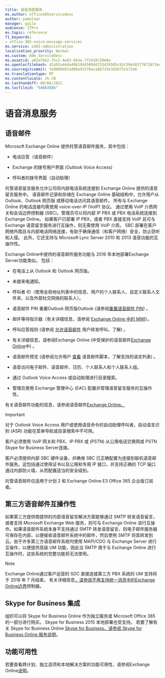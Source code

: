 ```yaml
---
title: 语音消息服务
ms.author: office365servicedesc
author: pamelaar
manager: gailw
audience: ITPro
ms.topic: reference
f1_keywords:
- office-365-voice-message-services
ms.service: o365-administration
localization_priority: Normal
ms.custom: Adm_ServiceDesc
ms.assetid: a02af6e2-75c2-4e83-843e-77241072068e
ms.openlocfilehash: 42a92a444a49b19d4589dd733426505c92c59e563776728f2ecf02aef53a7b36
ms.sourcegitcommit: fe808bb97ad09a91576aca8b733e3d2b75cb72e6
ms.translationtype: MT
ms.contentlocale: zh-CN
ms.lasthandoff: 08/06/2021
ms.locfileid: "54663585"
---
```

# <a name="voice-message-services"></a>语音消息服务

## <a name="voice-mail"></a>语音邮件

Microsoft Exchange Online 提供托管语音邮件服务，其中包括：
  
- 电话应答（语音邮件）
    
- Exchange 的拨号用户界面 (Outlook Voice Access)
    
- 呼叫者的拨号界面（自动助理）
    
托管语音留言服务允许公司将内部电话系统连接到 Exchange Online 提供的语音留言服务中。 语音邮件记录和存储在 Exchange Online 基础结构中，允许用户从 Outlook、Outlook 网页版 或移动电话访问其语音邮件。 所有与 Exchange Online 的电话连接均需使用 voice-over-IP (VoIP) 协议。 通过使用 VoIP 介质网关和会话边界控制器 (SBC)，管理员可以将内部 IP PBX 或 PBX 电话系统连接到 Exchange Online。 如果客户已部署 IP PBX，或者 PBX 直接支持 VoIP 且可与 Exchange 语音留言服务进行互操作，则无需使用 VoIP 介质。 SBC 部署在客户网络外围且与内部电话网络连接，有助于确保通信（和客户网络）安全，防止窃听和入侵。 此外，它还支持与 Microsoft Lync Server 2010 和 2013 语音功能的互操作性。
  
Exchange Online中提供的语音邮件服务功能与 2016 年本地部署Exchange Server功能类似。 包括：
  
- 在电话上从 Outlook 和 Outlook 网页版。
    
- 未接来电通知。
    
- 呼叫者 ID（使用全局地址列表中的信息、用户的个人联系人、自定义联系人文件夹、以及外部社交网络的联系人）。
    
- 语音邮件 PIN 重置Outlook 网页版Outlook (请参阅[重置语音邮件 PIN](/exchange/voice-mail-unified-messaging/set-outlook-voice-access-pin-security/reset-a-voice-mail-pin)) 。
    
- 邮件等待指示器（有关详细信息，请参阅 [Exchange Online 中的 MWI](/exchange/voice-mail-unified-messaging/set-up-client-voice-mail-features/mwi-in-exchange-online)）。 
    
- 呼叫应答规则 (请参阅 [允许语音邮件](/exchange/voice-mail-unified-messaging/set-up-client-voice-mail-features/allow-voice-mail-users-to-forward-calls) 用户转发呼叫，了解) 。
    
- 有关详细信息，请参阅Exchange Online (中受保护的语音邮件[Exchange Online](/exchange/voice-mail-unified-messaging/set-up-client-voice-mail-features/protect-voice-mail)中) 。
    
- 语音邮件预览 (请参阅允许用户 [查看](/exchange/voice-mail-unified-messaging/set-up-client-voice-mail-features/allow-users-to-see-a-voice-mail-transcript) 语音邮件脚本，了解支持的语言列表) 。
    
- 语音访问电子邮件、语音邮件、日历、个人联系人和个人联系人组。
    
- 通过 Outlook Voice Access 或自动助理进行目录搜索。
    
- 管理员使用 Exchange 管理中心 (EAC) 配置并管理语音留言服务的互操作性。
    
有关语音邮件功能的信息，请参阅语音邮件[Exchange Online。](/exchange/voice-mail-unified-messaging/voice-mail-unified-messaging)
  
> [!IMPORTANT]
> 对于 Outlook Voice Access 用户或使用语音命令的自动助理呼叫者，自动语言识别 (ASR) 功能在菜单导航或目录搜索中不可用。 
>
> 客户必须使用 VoIP 网关和 PBX、IP PBX 或 (PSTN) 从公用电话交换网或 PSTN Skype for Business Server连接。 
>
> 客户必须提供内部 SBC 硬件设备，并确保 SBC 已正确配置为连接到联机语音邮件服务。这包括通过使用证书以及公用和专用 IP 接口，并支持正确的 TCP 端口通过内部防火墙，从而配置适当的安全级别。 
>
> 托管语音邮件仅适用于计划 2 和 Exchange Online E3 Office 365 企业版订阅者。 
  
## <a name="third-party-voice-mail-interoperability"></a>第三方语音邮件互操作性

如果第三方提供商提供的内部语音留言解决方案能够通过 SMTP 转发语音留言，或者支持 Microsoft Exchange Web 服务，则可与 Exchange Online 进行互操作。如果语音邮件系统本身不支持通过 SMTP 转发语音留言，则电子邮件服务器可保存在内部，以便接收语音邮件系统中的邮件，然后使用 SMTP 将其转发到云。由于许多第三方语音邮件系统均使用 MAPI/CDO 与 Exchange Server 进行互操作，以便提供高级 UM 功能，因此当 SMTP 用于与 Exchange Online 进行互操作时，这些系统的完整功能将无法使用。
  
> [!NOTE]
> Exchange Online通过客户运营的 SDC 直接连接第三方 PBX 系统的 UM 支持将于 2018 年 7 月结束。 有关详细信息[，请参阅不再支持统一消息中的Exchange Online边界](https://techcommunity.microsoft.com/t5/Exchange-Team-Blog/Discontinuation-of-support-for-Session-Border-Controllers-in/ba-p/607117)控制器。 
  
## <a name="skype-for-business-integration"></a>Skype for Business 集成

组织可以将 Skype for Business Online 作为独立服务或 Microsoft Office 365 的一部分进行购买。 Skype for Business 2015 本地部署也受支持。 若要了解有关 Skype for Business Online [Skype for Business，请参阅 Skype for Business Online 服务说明](../skype-for-business-online-service-description/skype-for-business-online-service-description.md)。
  
## <a name="feature-availability"></a>功能可用性

若要查看跨计划、独立选项和本地解决方案的功能可用性，请参阅Exchange Online[说明](exchange-online-service-description.md)。

